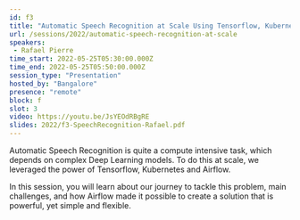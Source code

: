 ```yaml
---
id: f3
title: "Automatic Speech Recognition at Scale Using Tensorflow, Kubernetes and Airflow"
url: /sessions/2022/automatic-speech-recognition-at-scale
speakers:
 - Rafael Pierre
time_start: 2022-05-25T05:30:00.000Z
time_end: 2022-05-25T05:50:00.000Z
session_type: "Presentation"
hosted_by: "Bangalore"
presence: "remote"
block: f
slot: 3
video: https://youtu.be/JsYEOdRBgRE
slides: 2022/f3-SpeechRecognition-Rafael.pdf
---
```


Automatic Speech Recognition is quite a compute intensive task, which depends on complex Deep Learning models. To do this at scale, we leveraged the power of Tensorflow, Kubernetes and Airflow.
 
In this session, you will learn about our journey to tackle this problem, main challenges, and how Airflow made it possible to create a solution that is powerful, yet simple and flexible.